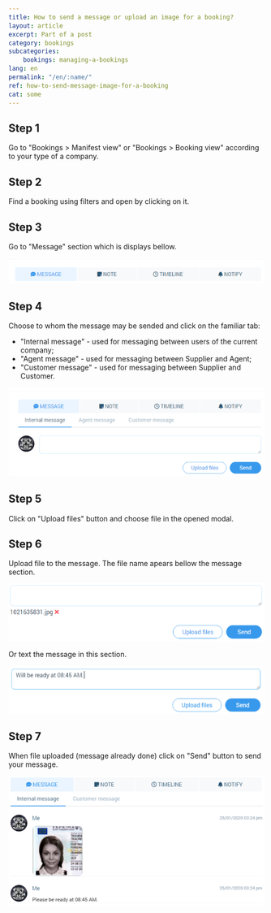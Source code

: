 ```yaml
---
title: How to send a message or upload an image for a booking?
layout: article
excerpt: Part of a post
category: bookings
subcategories:
    bookings: managing-a-bookings
lang: en
permalink: "/en/:name/"
ref: how-to-send-message-image-for-a-booking
cat: some
---
```


## **Step 1**

Go to "Bookings > Manifest view" or "Bookings > Booking view" according to your type of a company.

## **Step 2**

Find a booking using filters and open by clicking on it.

## **Step 3**

Go to "Message" section which is displays bellow.

![How_to_upload_an_image1](/assets/images/how_to_upload_an_image1.png)

## **Step 4**

Choose to whom the message may be sended and click on the familiar tab:
- "Internal message" - used for messaging between users of the current company;
- "Agent message" - used for messaging between Supplier and Agent;
- "Customer message" - used for messaging between Supplier and Customer.

![How_to_upload_an_image2](/assets/images/how_to_upload_an_image2.png)

## **Step 5**

Click on "Upload files" button and choose file in the opened modal.

## **Step 6**

Upload file to the message. The file name apears bellow the message section.

![How_to_upload_an_image3](/assets/images/how_to_upload_an_image3.png)

Or text the message in this section.

![How_to_send_a_message1](/assets/images/how_to_send_a_message1.png)

## **Step 7**

When file uploaded (message already done) click on "Send" button to send your message.

![How_to_send_a_message2](/assets/images/how_to_send_a_message2.png)
